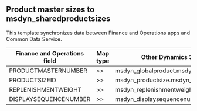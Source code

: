 ## Product master sizes to msdyn_sharedproductsizes

This template synchronizes data between Finance and Operations apps and Common Data Service.

Finance and Operations field | Map type | Other Dynamics 365 field | Default value
---|---|---|---
PRODUCTMASTERNUMBER | >> | msdyn_globalproduct.msdyn_productnumber | 
PRODUCTSIZEID | >> | msdyn_productsize.msdyn_productsize | 
REPLENISHMENTWEIGHT | >> | msdyn_replenishmentweight | 
DISPLAYSEQUENCENUMBER | >> | msdyn_displaysequencenumber | 

